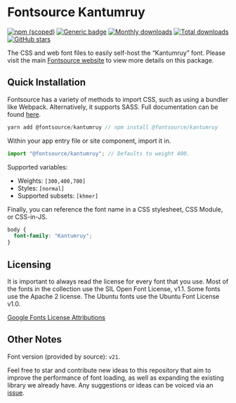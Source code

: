 # Fontsource Kantumruy

[![npm (scoped)](https://img.shields.io/npm/v/@fontsource/kantumruy?color=brightgreen)](https://www.npmjs.com/package/@fontsource/kantumruy) [![Generic badge](https://img.shields.io/badge/fontsource-passing-brightgreen)](https://github.com/fontsource/fontsource) [![Monthly downloads](https://badgen.net/npm/dm/@fontsource/kantumruy)](https://github.com/fontsource/fontsource) [![Total downloads](https://badgen.net/npm/dt/@fontsource/kantumruy)](https://github.com/fontsource/fontsource) [![GitHub stars](https://img.shields.io/github/stars/fontsource/fontsource.svg?style=social&label=Star)](https://github.com/fontsource/fontsource/stargazers)

The CSS and web font files to easily self-host the “Kantumruy” font. Please visit the main [Fontsource website](https://fontsource.org/fonts/kantumruy) to view more details on this package.

## Quick Installation

Fontsource has a variety of methods to import CSS, such as using a bundler like Webpack. Alternatively, it supports SASS. Full documentation can be found [here](https://fontsource.org/docs/introduction).

```javascript
yarn add @fontsource/kantumruy // npm install @fontsource/kantumruy
```

Within your app entry file or site component, import it in.

```javascript
import "@fontsource/kantumruy"; // Defaults to weight 400.
```

Supported variables:

- Weights: `[300,400,700]`
- Styles: `[normal]`
- Supported subsets: `[khmer]`

Finally, you can reference the font name in a CSS stylesheet, CSS Module, or CSS-in-JS.

```css
body {
  font-family: "Kantumruy";
}
```



## Licensing

It is important to always read the license for every font that you use.
Most of the fonts in the collection use the SIL Open Font License, v1.1. Some fonts use the Apache 2 license. The Ubuntu fonts use the Ubuntu Font License v1.0.

[Google Fonts License Attributions](https://fonts.google.com/attribution)

## Other Notes

Font version (provided by source): `v21`.

Feel free to star and contribute new ideas to this repository that aim to improve the performance of font loading, as well as expanding the existing library we already have. Any suggestions or ideas can be voiced via an [issue](https://github.com/fontsource/fontsource/issues).
